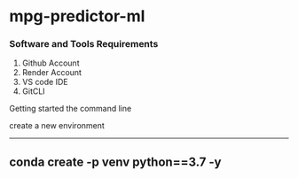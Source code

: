 # mpg-predictor-ml

### Software and Tools Requirements

1. Github Account
2. Render Account
3. VS code IDE
4. GitCLI

Getting started the command line

create a new environment

---
conda create -p venv python==3.7 -y
---
